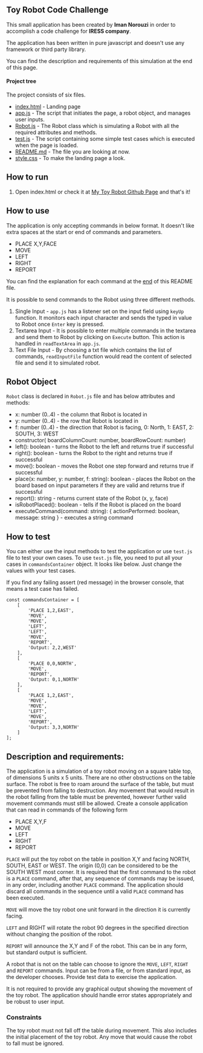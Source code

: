 ## Toy Robot Code Challenge

This small application has been created by **Iman Norouzi** in order to accomplish a code challenge for **IRESS company**.

The application has been written in pure javascript and doesn't use any framework or third party library. 

You can find the description and requirements of this simulation at the end of this page.

#### Project tree
The project consists of six files.

 * [index.html](./index.html) - Landing page
 * [app.js](./app.js) - The script that initiates the page, a robot object, and manages user inputs.
 * [Robot.js](./Robot.js) - The Robot class which is simulating a Robot with all the required attributes and methods.
 * [test.js](./test.js) - The script containing some simple test cases which is executed when the page is loaded.
 * [README.md](./README.md) - The file you are looking at now.
 * [style.css](./style.css) - To make the landing page a look.

## How to run

  1. Open index.html or check it at [My Toy Robot Github Page](https://imannorouzi.github.io/toy-robot/index.html) and that's it!

## How to use

The application is only accepting commands in below format. It doesn't like extra spaces at the start or end of commands and parameters.

* PLACE X,Y,FACE
* MOVE
* LEFT
* RIGHT
* REPORT
 
 You can find the explanation for each command at the [end](#description-and-requirements) of this README file.

It is possible to send commands to the Robot using three different methods.

1. Single Input - `app.js` has a listener set on the input field using `keyUp` function. It monitors each input character and sends the typed in value to Robot once `Enter` key is pressed. 
1. Textarea Input - It is possible to enter multiple commands in the textarea and send them to Robot by clicking on `Execute` button. This action is handled in `readTextArea` in `app.js`.
1. Text File Input - By choosing a txt file which contains the list of commands, `readInputFile` function would read the content of selected file and send it to simulated robot.

## Robot Object


`Robot` class is declared in `Robot.js` file and has below attributes and methods:
* x: number (0..4) - the column that Robot is located in
* y: number (0..4) - the row that Robot is located in
* f: number (0..4) - the direction that Robot is facing, 0: North, 1: EAST, 2: SOUTH, 3: WEST
* constructor( boardColumnCount: number, boardRowCount: number) 
* left(): boolean - turns the Robot to the left and returns true if successful
* right(): boolean - turns the Robot to the right and returns true if successful
* move(): boolean - moves the Robot one step forward and returns true if successful
* place(x: number, y: number, f: string): boolean - places the Robot on the board based on input parameters if they are valid and returns true if successful
* report(): string - returns current state of the Robot (x, y, face)
* isRobotPlaced(): boolean - tells if the Robot is placed on the board
* executeCommand(command: string): { actionPerformed: boolean, message: string } - executes a string command

## How to test

You can either use the input methods to test the application or use `test.js` file to test your own cases. To use `test.js` file, you need to put all your cases in `commandsContainer` object. It looks like below. Just change the values with your test cases.

If you find any failing assert (red message) in the browser console, that means a test case has failed.
```
const commandsContainer = [
    [
        'PLACE 1,2,EAST',
        'MOVE',
        'MOVE',
        'LEFT',
        'LEFT',
        'MOVE',
        'REPORT',
        'Output: 2,2,WEST'
    ],
    [
        'PLACE 0,0,NORTH',
        'MOVE',
        'REPORT',
        'Output: 0,1,NORTH'
    ],
    [
        'PLACE 1,2,EAST',
        'MOVE',
        'MOVE',
        'LEFT',
        'MOVE',
        'REPORT',
        'Output: 3,3,NORTH'
    ]
];
```


## Description and requirements:
The application is a simulation of a toy robot moving on a square table top, of dimensions 5 units x 5 units. There are no
other obstructions on the table surface. The robot is free to roam around the surface of the table, but must be prevented
from falling to destruction. Any movement that would result in the robot falling from the table must be prevented,
however further valid movement commands must still be allowed.
Create a console application that can read in commands of the following form
 
* PLACE X,Y,F
* MOVE
* LEFT
* RIGHT
* REPORT

`PLACE` will put the toy robot on the table in position X,Y and facing NORTH, SOUTH, EAST or WEST. The origin (0,0)
can be considered to be the SOUTH WEST most corner. It is required that the first command to the robot is a `PLACE`
command, after that, any sequence of commands may be issued, in any order, including another `PLACE` command. The
application should discard all commands in the sequence until a valid `PLACE` command has been executed.

`MOVE` will move the toy robot one unit forward in the direction it is currently facing.

`LEFT` and RIGHT will rotate the robot 90 degrees in the specified direction without changing the position of the robot.

`REPORT` will announce the X,Y and F of the robot. This can be in any form, but standard output is sufficient.

A robot that is not on the table can choose to ignore the `MOVE`, `LEFT`, `RIGHT` and `REPORT` commands.
Input can be from a file, or from standard input, as the developer chooses.
Provide test data to exercise the application.

It is not required to provide any graphical output showing the movement of the toy robot.
The application should handle error states appropriately and be robust to user input.

### Constraints
The toy robot must not fall off the table during movement. This also includes the initial placement of the toy robot. Any
move that would cause the robot to fall must be ignored.
